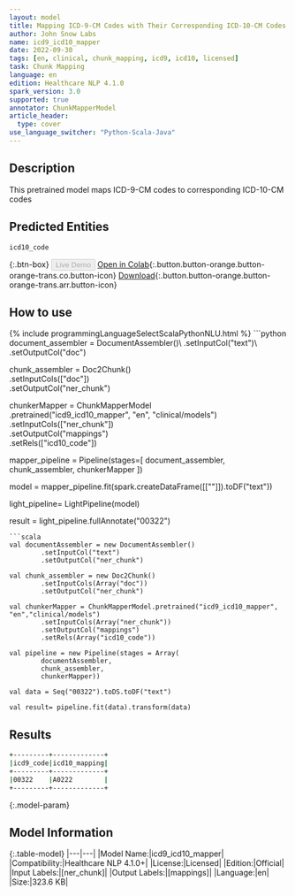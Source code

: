 ```yaml
---
layout: model
title: Mapping ICD-9-CM Codes with Their Corresponding ICD-10-CM Codes
author: John Snow Labs
name: icd9_icd10_mapper
date: 2022-09-30
tags: [en, clinical, chunk_mapping, icd9, icd10, licensed]
task: Chunk Mapping
language: en
edition: Healthcare NLP 4.1.0
spark_version: 3.0
supported: true
annotator: ChunkMapperModel
article_header:
  type: cover
use_language_switcher: "Python-Scala-Java"
---
```


## Description

This pretrained model maps ICD-9-CM codes to corresponding ICD-10-CM codes

## Predicted Entities

`icd10_code`

{:.btn-box}
<button class="button button-orange" disabled>Live Demo</button>
[Open in Colab](https://colab.research.google.com/github/JohnSnowLabs/spark-nlp-workshop/blob/master/tutorials/Certification_Trainings/Healthcare/26.Chunk_Mapping.ipynb){:.button.button-orange.button-orange-trans.co.button-icon}
[Download](https://s3.amazonaws.com/auxdata.johnsnowlabs.com/clinical/models/icd9_icd10_mapper_en_4.1.0_3.0_1664537323845.zip){:.button.button-orange.button-orange-trans.arr.button-icon}

## How to use



<div class="tabs-box" markdown="1">
{% include programmingLanguageSelectScalaPythonNLU.html %}
```python
document_assembler = DocumentAssembler()\
      .setInputCol("text")\
      .setOutputCol("doc")

chunk_assembler = Doc2Chunk()\
      .setInputCols(["doc"])\
      .setOutputCol("ner_chunk")
 
chunkerMapper = ChunkMapperModel\
    .pretrained("icd9_icd10_mapper", "en", "clinical/models")\
    .setInputCols(["ner_chunk"])\
    .setOutputCol("mappings")\
    .setRels(["icd10_code"])


mapper_pipeline = Pipeline(stages=[
    document_assembler,
    chunk_assembler,
    chunkerMapper
])


model = mapper_pipeline.fit(spark.createDataFrame([[""]]).toDF("text"))

light_pipeline= LightPipeline(model)

result = light_pipeline.fullAnnotate("00322")
```
```scala
val documentAssembler = new DocumentAssembler()
        .setInputCol("text")
        .setOutputCol("ner_chunk")

val chunk_assembler = new Doc2Chunk()
        .setInputCols(Array("doc"))
        .setOutputCol("ner_chunk")

val chunkerMapper = ChunkMapperModel.pretrained("icd9_icd10_mapper", "en","clinical/models")
        .setInputCols(Array("ner_chunk"))
        .setOutputCol("mappings")
        .setRels(Array("icd10_code"))
        
val pipeline = new Pipeline(stages = Array(
        documentAssembler,
        chunk_assembler,
        chunkerMapper))

val data = Seq("00322").toDS.toDF("text")

val result= pipeline.fit(data).transform(data)
```
</div>

## Results

```bash
+---------+-------------+
|icd9_code|icd10_mapping|
+---------+-------------+
|00322    |A0222        |
+---------+-------------+
```

{:.model-param}
## Model Information

{:.table-model}
|---|---|
|Model Name:|icd9_icd10_mapper|
|Compatibility:|Healthcare NLP 4.1.0+|
|License:|Licensed|
|Edition:|Official|
|Input Labels:|[ner_chunk]|
|Output Labels:|[mappings]|
|Language:|en|
|Size:|323.6 KB|

